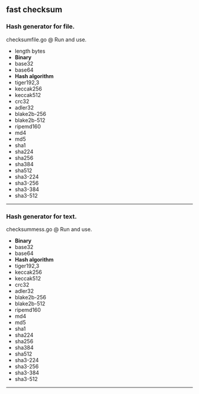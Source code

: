 **fast checksum**
------------------
### Hash generator for file. ###

checksumfile.go @ Run and use.

- length bytes
- **Binary**
- base32
- base64
- **Hash algorithm**
- tiger192,3
- keccak256
- keccak512
- crc32
- adler32
- blake2b-256
- blake2b-512
- ripemd160
- md4
- md5
- sha1
- sha224
- sha256
- sha384
- sha512
- sha3-224
- sha3-256
- sha3-384
- sha3-512
------------------

### Hash generator for text. ###

checksummess.go @ Run and use.

- **Binary**
- base32
- base64
- **Hash algorithm**
- tiger192,3
- keccak256
- keccak512
- crc32
- adler32
- blake2b-256
- blake2b-512
- ripemd160
- md4
- md5
- sha1
- sha224
- sha256
- sha384
- sha512
- sha3-224
- sha3-256
- sha3-384
- sha3-512
------------------
